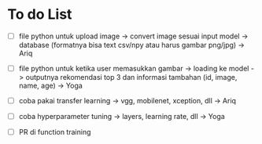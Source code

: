 # To do List

- [ ] file python untuk upload image -> convert image sesuai input model -> database (formatnya bisa text csv/npy atau harus gambar png/jpg) -> Ariq

- [ ] file python untuk ketika user memasukkan gambar -> loading ke model -> outputnya rekomendasi top 3 dan informasi tambahan (id, image, name, age) -> Yoga

- [ ] coba pakai transfer learning -> vgg, mobilenet, xception, dll -> Ariq

- [ ] coba hyperparameter tuning -> layers, learning rate, dll -> Yoga

- [ ] PR di function training
